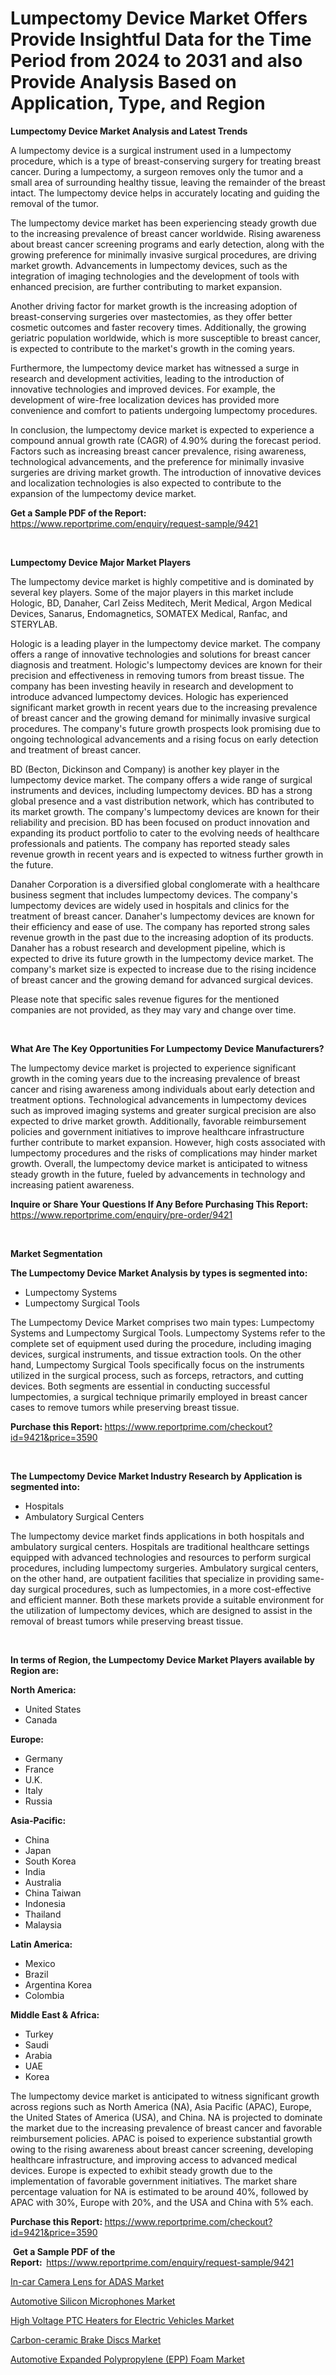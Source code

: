 <p><h1>Lumpectomy Device Market Offers Provide Insightful Data for the Time Period from 2024 to 2031 and also Provide Analysis Based on Application, Type, and Region</h1></p><p><strong>Lumpectomy Device Market Analysis and Latest Trends</strong></p>
<p><p>A lumpectomy device is a surgical instrument used in a lumpectomy procedure, which is a type of breast-conserving surgery for treating breast cancer. During a lumpectomy, a surgeon removes only the tumor and a small area of surrounding healthy tissue, leaving the remainder of the breast intact. The lumpectomy device helps in accurately locating and guiding the removal of the tumor.</p><p>The lumpectomy device market has been experiencing steady growth due to the increasing prevalence of breast cancer worldwide. Rising awareness about breast cancer screening programs and early detection, along with the growing preference for minimally invasive surgical procedures, are driving market growth. Advancements in lumpectomy devices, such as the integration of imaging technologies and the development of tools with enhanced precision, are further contributing to market expansion.</p><p>Another driving factor for market growth is the increasing adoption of breast-conserving surgeries over mastectomies, as they offer better cosmetic outcomes and faster recovery times. Additionally, the growing geriatric population worldwide, which is more susceptible to breast cancer, is expected to contribute to the market's growth in the coming years.</p><p>Furthermore, the lumpectomy device market has witnessed a surge in research and development activities, leading to the introduction of innovative technologies and improved devices. For example, the development of wire-free localization devices has provided more convenience and comfort to patients undergoing lumpectomy procedures.</p><p>In conclusion, the lumpectomy device market is expected to experience a compound annual growth rate (CAGR) of 4.90% during the forecast period. Factors such as increasing breast cancer prevalence, rising awareness, technological advancements, and the preference for minimally invasive surgeries are driving market growth. The introduction of innovative devices and localization technologies is also expected to contribute to the expansion of the lumpectomy device market.</p></p>
<p><strong>Get a Sample PDF of the Report:&nbsp;</strong> <a href="https://www.reportprime.com/enquiry/request-sample/9421">https://www.reportprime.com/enquiry/request-sample/9421</a></p>
<p>&nbsp;</p>
<p><strong>Lumpectomy Device Major Market Players</strong></p>
<p><p>The lumpectomy device market is highly competitive and is dominated by several key players. Some of the major players in this market include Hologic, BD, Danaher, Carl Zeiss Meditech, Merit Medical, Argon Medical Devices, Sanarus, Endomagnetics, SOMATEX Medical, Ranfac, and STERYLAB.</p><p>Hologic is a leading player in the lumpectomy device market. The company offers a range of innovative technologies and solutions for breast cancer diagnosis and treatment. Hologic's lumpectomy devices are known for their precision and effectiveness in removing tumors from breast tissue. The company has been investing heavily in research and development to introduce advanced lumpectomy devices. Hologic has experienced significant market growth in recent years due to the increasing prevalence of breast cancer and the growing demand for minimally invasive surgical procedures. The company's future growth prospects look promising due to ongoing technological advancements and a rising focus on early detection and treatment of breast cancer.</p><p>BD (Becton, Dickinson and Company) is another key player in the lumpectomy device market. The company offers a wide range of surgical instruments and devices, including lumpectomy devices. BD has a strong global presence and a vast distribution network, which has contributed to its market growth. The company's lumpectomy devices are known for their reliability and precision. BD has been focused on product innovation and expanding its product portfolio to cater to the evolving needs of healthcare professionals and patients. The company has reported steady sales revenue growth in recent years and is expected to witness further growth in the future.</p><p>Danaher Corporation is a diversified global conglomerate with a healthcare business segment that includes lumpectomy devices. The company's lumpectomy devices are widely used in hospitals and clinics for the treatment of breast cancer. Danaher's lumpectomy devices are known for their efficiency and ease of use. The company has reported strong sales revenue growth in the past due to the increasing adoption of its products. Danaher has a robust research and development pipeline, which is expected to drive its future growth in the lumpectomy device market. The company's market size is expected to increase due to the rising incidence of breast cancer and the growing demand for advanced surgical devices.</p><p>Please note that specific sales revenue figures for the mentioned companies are not provided, as they may vary and change over time.</p></p>
<p>&nbsp;</p>
<p><strong>What Are The Key Opportunities For Lumpectomy Device Manufacturers?</strong></p>
<p><p>The lumpectomy device market is projected to experience significant growth in the coming years due to the increasing prevalence of breast cancer and rising awareness among individuals about early detection and treatment options. Technological advancements in lumpectomy devices such as improved imaging systems and greater surgical precision are also expected to drive market growth. Additionally, favorable reimbursement policies and government initiatives to improve healthcare infrastructure further contribute to market expansion. However, high costs associated with lumpectomy procedures and the risks of complications may hinder market growth. Overall, the lumpectomy device market is anticipated to witness steady growth in the future, fueled by advancements in technology and increasing patient awareness.</p></p>
<p><strong>Inquire or Share Your Questions If Any Before Purchasing This Report:</strong> <a href="https://www.reportprime.com/enquiry/pre-order/9421">https://www.reportprime.com/enquiry/pre-order/9421</a></p>
<p>&nbsp;</p>
<p><strong>Market Segmentation</strong></p>
<p><strong>The Lumpectomy Device Market Analysis by types is segmented into:</strong></p>
<p><ul><li>Lumpectomy Systems</li><li>Lumpectomy Surgical Tools</li></ul></p>
<p><p>The Lumpectomy Device Market comprises two main types: Lumpectomy Systems and Lumpectomy Surgical Tools. Lumpectomy Systems refer to the complete set of equipment used during the procedure, including imaging devices, surgical instruments, and tissue extraction tools. On the other hand, Lumpectomy Surgical Tools specifically focus on the instruments utilized in the surgical process, such as forceps, retractors, and cutting devices. Both segments are essential in conducting successful lumpectomies, a surgical technique primarily employed in breast cancer cases to remove tumors while preserving breast tissue.</p></p>
<p><strong>Purchase this Report:&nbsp;</strong><a href="https://www.reportprime.com/checkout?id=9421&price=3590">https://www.reportprime.com/checkout?id=9421&price=3590</a></p>
<p>&nbsp;</p>
<p><strong>The Lumpectomy Device Market Industry Research by Application is segmented into:</strong></p>
<p><ul><li>Hospitals</li><li>Ambulatory Surgical Centers</li></ul></p>
<p><p>The lumpectomy device market finds applications in both hospitals and ambulatory surgical centers. Hospitals are traditional healthcare settings equipped with advanced technologies and resources to perform surgical procedures, including lumpectomy surgeries. Ambulatory surgical centers, on the other hand, are outpatient facilities that specialize in providing same-day surgical procedures, such as lumpectomies, in a more cost-effective and efficient manner. Both these markets provide a suitable environment for the utilization of lumpectomy devices, which are designed to assist in the removal of breast tumors while preserving breast tissue.</p></p>
<p>&nbsp;</p>
<p><strong>In terms of Region, the Lumpectomy Device Market Players available by Region are:</strong></p>
<p>
    <p> <strong> North America: </strong>
        <ul>
            <li>United States</li>
            <li>Canada</li>
        </ul>
        </p> 
    <p> <strong> Europe: </strong>
        <ul>
            <li>Germany</li>
            <li>France</li>
            <li>U.K.</li>
            <li>Italy</li>
            <li>Russia</li>
        </ul>
        </p> 
    <p> <strong> Asia-Pacific: </strong>
        <ul>
            <li>China</li>
            <li>Japan</li>
            <li>South Korea</li>
            <li>India</li>
            <li>Australia</li>
            <li>China Taiwan</li>
            <li>Indonesia</li>
            <li>Thailand</li>
            <li>Malaysia</li>
        </ul>
        </p> 
    <p> <strong> Latin America: </strong>
        <ul>
            <li>Mexico</li>
            <li>Brazil</li>
            <li>Argentina Korea</li>
            <li>Colombia</li>
        </ul>
        </p> 
    <p> <strong> Middle East & Africa: </strong>
        <ul>
            <li>Turkey</li>
            <li>Saudi</li>
            <li>Arabia</li>
            <li>UAE</li>
            <li>Korea</li>
        </ul>
    </p>
    </p>
<p><p>The lumpectomy device market is anticipated to witness significant growth across regions such as North America (NA), Asia Pacific (APAC), Europe, the United States of America (USA), and China. NA is projected to dominate the market due to the increasing prevalence of breast cancer and favorable reimbursement policies. APAC is poised to experience substantial growth owing to the rising awareness about breast cancer screening, developing healthcare infrastructure, and improving access to advanced medical devices. Europe is expected to exhibit steady growth due to the implementation of favorable government initiatives. The market share percentage valuation for NA is estimated to be around 40%, followed by APAC with 30%, Europe with 20%, and the USA and China with 5% each.</p></p>
<p><strong>Purchase this Report: </strong><a href="https://www.reportprime.com/checkout?id=9421&price=3590">https://www.reportprime.com/checkout?id=9421&price=3590</a></p>
<p>&nbsp;<strong>Get a Sample PDF of the Report:&nbsp;&nbsp;</strong><a href="https://www.reportprime.com/enquiry/request-sample/9421">https://www.reportprime.com/enquiry/request-sample/9421</a></p>
<p><strong></strong></p>
<p><p><a href="https://medium.com/@jasonspinka/in-car-camera-lens-for-adas-market-outlook-industry-overview-and-forecast-2024-to-2031-6339203acf3a">In-car Camera Lens for ADAS Market</a></p><p><a href="https://medium.com/@jasonspinka/automotive-silicon-microphones-market-insight-market-trends-growth-forecasted-from-2024-to-2031-cb8b6a4c0eec">Automotive Silicon Microphones Market</a></p><p><a href="https://medium.com/@jasonspinka/high-voltage-ptc-heaters-for-electric-vehicles-market-share-evolution-and-market-growth-trends-2024-36e3bbd89dbc">High Voltage PTC Heaters for Electric Vehicles Market</a></p><p><a href="https://medium.com/@jasonspinka/decoding-carbon-ceramic-brake-discs-market-metrics-market-share-trends-and-growth-patterns-b8d77828643b">Carbon-ceramic Brake Discs Market</a></p><p><a href="https://medium.com/@thelmapurdy1930/automotive-expanded-polypropylene-epp-foam-market-trends-forecast-and-competitive-analysis-to-d4cb79fa47a1">Automotive Expanded Polypropylene (EPP) Foam Market</a></p></p>